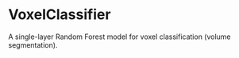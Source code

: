 # VoxelClassifier
A single-layer Random Forest model for voxel classification (volume segmentation).
